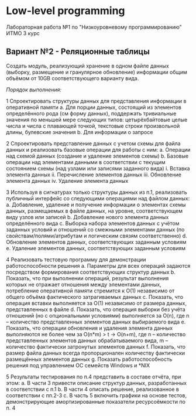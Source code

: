 # Low-level programming
Лабораторная работа №1 по "Низкоуровневому программированию" ИТМО 3 курс

## Вариант №2 - Реляционные таблицы

Создать модуль, реализующий хранение в одном файле данных (выборку, размещение и гранулярное
обновление) информации общим объёмом от 10GB соответствующего варианту вида.

*Порядок выполнения:*

1 Спроектировать структуры данных для представления информации в оперативной памяти
    a. Для порции данных, состоящий из элементов определённого рода (см форму данных),
    поддержать тривиальные значения по меньшей мере следующих типов: цетырёхбайтовые
    целые числа и числа с плавающей точкой, текстовые строки произвольной длины, булевские
    значения
    b. Для информации о запросе

2 Спроектировать представление данных с учетом схемы для файла данных и реализовать базовые
операции для работы с ним:
    a. Операции над схемой данных (создание и удаление элементов схемы)
    b. Базовые операции над элементами данными в соответствии с текущим состоянием схемы (над
    узлами или записями заданного вида)
      i. Вставка элемента данных
      ii. Перечисление элементов данных
      iii. Обновление элемента данных
      iv. Удаление элемента данных

3 Используя в сигнатурах только структуры данных из п.1, реализовать публичный интерфейс со
следующими операциями над файлом данных:
    a. Добавление, удаление и получение информации о элементах схемы данных, размещаемых в
    файле данных, на уровне, соответствующем виду узлов или записей
    b. Добавление нового элемента данных определённого вида
    c. Выборка набора элементов данных с учётом заданных условий и отношений со смежными
    элементами данных (по свойствам/полями/атрибутам и логическим связям соответственно)
    d. Обновление элементов данных, соответствующих заданным условиям
    e. Удаление элементов данных, соответствующих заданным условиям
  
4 Реализовать тестовую программу для демонстрации работоспособности решения
    a. Параметры для всех операций задаются посредством формирования соответствующих структур
    данных
    b. Показать, что при выполнении операций, результат выполнения которых не отражает
    отношения между элементами данных, потребление оперативной памяти стремится к O(1)
    независимо от общего объёма фактического затрагиваемых данных
    c. Показать, что операция вставки выполняется за O(1) независимо от размера данных,
    представленных в файле
    d. Показать, что операция выборки без учёта отношений (но с опциональными условиями)
    выполняется за O(n), где n – количество представленных элементов данных выбираемого вида
    e. Показать, что операции обновления и удаления элемента данных выполняются не более чем за
    O(n*m) > t -> O(n+m), где n – количество представленных элементов данных обрабатываемого
    вида, m – количество фактически затронутых элементов данных
    f. Показать, что размер файла данных всегда пропорционален количеству фактически размещённых элементов данных
    g. Показать работоспособность решения под управлением ОС семейств Windows и *NIX
  
5 Результаты тестирования по п.4 представить в составе отчёта, при этом:
    a. В части 3 привести описание структур данных, разработанных в соответствии с п.1
    b. В части 4 описать решение, реализованное в соответствии с пп.2-3
    c. В часть 5 включить графики на основе тестов, демонстрирующие амортизированные показатели
    ресурсоёмкости по п. 4
